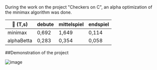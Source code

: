 
During the work on the project "Checkers on C", an alpha optimization of the minimax algorithm was done.

|    :rocket:  (T,s)    |    debute   | mittelspiel |  endspiel   |
|---------------|-------------|-------------|-------------|
|   minimax     |    0,692    |    1,649    |   0,114     |
| alphaBetta    |    0,283    |    0,354    |   0,058     |


##Demonstration of the project


![image](https://github.com/user-attachments/assets/384f41ac-cb6f-4a2b-b284-c5a5114cb651)



